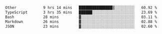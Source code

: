 <!--START_SECTION:waka-->

```txt
Other            9 hrs 14 mins   ███████████████▒░░░░░░░░░   60.92 %
TypeScript       3 hrs 35 mins   ██████░░░░░░░░░░░░░░░░░░░   23.69 %
Bash             28 mins         ▓░░░░░░░░░░░░░░░░░░░░░░░░   03.11 %
Markdown         26 mins         ▓░░░░░░░░░░░░░░░░░░░░░░░░   02.88 %
JSON             23 mins         ▓░░░░░░░░░░░░░░░░░░░░░░░░   02.60 %
```

<!--END_SECTION:waka-->